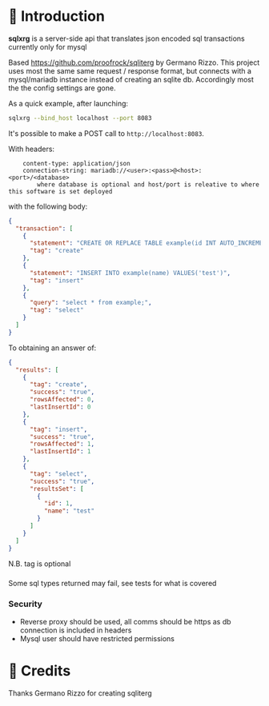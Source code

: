 # 🌿 Introduction

**sqlxrg** is a server-side api that translates json encoded sql transactions currently only for mysql

Based https://github.com/proofrock/sqliterg by Germano Rizzo. This project uses most the same same request / response format, but connects with a mysql/mariadb instance instead of creating an sqlite db. Accordingly most the the config settings are gone. 

As a quick example, after launching:

```bash
sqlxrg --bind_host localhost --port 8083
```

It's possible to make a POST call to `http://localhost:8083`.

With headers:
```
    content-type: application/json
    connection-string: mariadb://<user>:<pass>@<host>:<port>/<database>
        where database is optional and host/port is releative to where this software is set deployed
```

with the following body:

```json
{
  "transaction": [
    {
      "statement": "CREATE OR REPLACE TABLE example(id INT AUTO_INCREMENT, name TEXT, PRIMARY KEY(id));",
      "tag": "create"
    },
    {
      "statement": "INSERT INTO example(name) VALUES('test')",
      "tag": "insert"
    },
    {
      "query": "select * from example;",
      "tag": "select"
    }
  ]
}
```

To obtaining an answer of:

```json
{
  "results": [
    {
      "tag": "create",
      "success": "true",
      "rowsAffected": 0,
      "lastInsertId": 0
    },
    {
      "tag": "insert",
      "success": "true",
      "rowsAffected": 1,
      "lastInsertId": 1
    },
    {
      "tag": "select",
      "success": "true",
      "resultsSet": [
        {
          "id": 1,
          "name": "test"
        }
      ]
    }
  ]
}
```
N.B. tag is optional 

###
Some sql types returned may fail, see tests for what is covered

### Security
* Reverse proxy should be used, all comms should be https as db connection is included in headers
* Mysql user should have restricted permissions

# 🥇 Credits

Thanks Germano Rizzo for creating sqliterg
